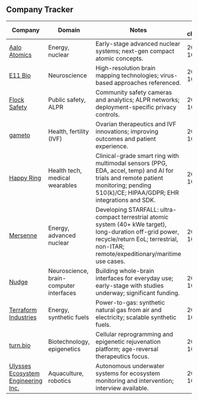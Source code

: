 ## Company Tracker

| Company | Domain | Notes | Last checked | Details |
| --- | --- | --- | --- | --- |
| [Aalo Atomics](https://www.aalo.com/) | Energy, nuclear | Early-stage advanced nuclear systems; next-gen compact atomic concepts. | 2025-10-30 | [page](profiles/aalo-atomics.md) |
| [E11 Bio](https://e11.bio/) | Neuroscience | High-resolution brain mapping technologies; virus-based approaches referenced. | 2025-10-30 | [page](profiles/e11-bio.md) |
| [Flock Safety](https://www.flocksafety.com/) | Public safety, ALPR | Community safety cameras and analytics; ALPR networks; deployment-specific privacy controls. | 2025-10-30 | [page](profiles/flock-safety.md) |
| [gameto](https://www.gametogen.com/) | Health, fertility (IVF) | Ovarian therapeutics and IVF innovations; improving outcomes and patient experience. | 2025-10-30 | [page](profiles/gameto.md) |
| [Happy Ring](https://happyring.fiftyseven.co) | Health tech, medical wearables | Clinical-grade smart ring with multimodal sensors (PPG, EDA, accel, temp) and AI for trials and remote patient monitoring; pending 510(k)/CE; HIPAA/GDPR; EHR integrations and SDK. | 2025-10-30 | [page](profiles/happy-ring.md) |
| [Mersenne](https://mersenne.com) | Energy, advanced nuclear | Developing STARFALL: ultra-compact terrestrial atomic system (40+ kWe target), long-duration off-grid power, recycle/return EoL; terrestrial, non-ITAR; remote/expeditionary/maritime use cases. | 2025-10-30 | [page](profiles/mersenne.md) |
| [Nudge](https://www.nudge.com) | Neuroscience, brain-computer interfaces | Building whole-brain interfaces for everyday use; early-stage with studies underway; significant funding. | 2025-10-30 | [page](profiles/nudge.md) |
| [Terraform Industries](https://terraformindustries.com/) | Energy, synthetic fuels | Power-to-gas: synthetic natural gas from air and electricity; scalable synthetic fuels. | 2025-10-30 | [page](profiles/terraform-industries.md) |
| [turn.bio](https://www.turn.bio/) | Biotechnology, epigenetics | Cellular reprogramming and epigenetic rejuvenation platform; age-reversal therapeutics focus. | 2025-10-30 | [page](profiles/turn-bio.md) |
| [Ulysses Ecosystem Engineering Inc.](https://www.ulysses.eco/) | Aquaculture, robotics | Autonomous underwater systems for ecosystem monitoring and intervention; interview available. | 2025-10-30 | [page](profiles/ulysses.md) |